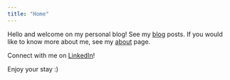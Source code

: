 ```yaml
---
title: "Home"
---
```


Hello and welcome on my personal blog! See my [blog](https://MitchellWeg.github.io/post) posts. If you would like to know more about me, see my [about](https://MitchellWeg.github.io/about) page.

Connect with me on [LinkedIn](https://www.linkedin.com/in/mitchell-weggemans-36b1301a7/)!

Enjoy your stay :)
